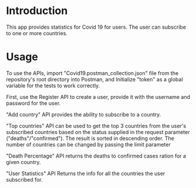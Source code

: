 # Introduction

This app provides statistics for Covid 19 for users. The user can subscribe to one or more countries.

# Usage

To use the APIs, import "Covid19.postman_collection.json" file from the repository's root directory into Postman, and Initialize "token" as a global variable for the tests to work correctly.


First, use the Register API to create a user, provide it with the username and password for the user.


"Add country" API provides the ability to subscribe to a country.


"Top countries" API can be used to get the top 3 countries from the user's subscribed countries based on the status supplied in the request parameter ("deaths"/"confirmed"). The result is sorted in descending order.
The number of countries can be changed by passing the limit parameter


"Death Percentage" API returns the deaths to confirmed cases ration for a given country.


"User Statistics" API Returns the info for all the countries the user subscribed for.

#
